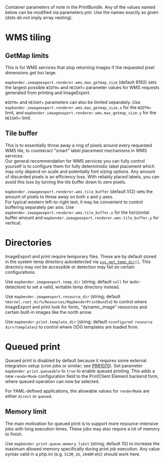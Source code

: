 Container parameters of note in the PrintBundle. Any of the values named below can be modified
via parameters.yml. Use the names exactly as given (dots _do_ _not_ imply array nesting).
# WMS tiling
## GetMap limits
This is for WMS services that stop returning images if the requested pixel dimensions get too large.

`mapbender.imaageexport.renderer.wms.max_getmap_size` (default 8192) sets the largest possible `WIDTH=`
and `HEIGHT=` parameter values for WMS requests generated from printing and ImageExport.

`WIDTH=` and `HEIGHT=` parameters can also be limited separately. Use `mapbender.imaageexport.renderer.wms.max_getmap_size.x`
for the `WIDTH=` limit, and `mapbender.imaageexport.renderer.wms.max_getmap_size.y` for the `HEIGHT=` limit.  

## Tile buffer
This is to essentially throw away a ring of pixels around every requested WMS tile, to counteract
"smart" label placement mechanisms in WMS services.  
Our general recommendation for WMS services you can fully control yourself is to configure them
for fully deterministic label placement which may only depend on scale and potentially font sizing
options. Any amount of discarded pixels is an efficiency loss. With reliably placed labels, you
can avoid this loss by turning the tile buffer down to zero pixels.

`mapbender.imaageexport.renderer.wms.tile_buffer` (default 512) sets the amount of pixels to throw
away on both x and y axes.  
For typical western left-to-right text, it may be convenient to control buffering separately per
axis. Use `mapbender.imaageexport.renderer.wms.tile_buffer.x` for the horizontal buffer amount and
`mapbender.imaageexport.renderer.wms.tile_buffer.y` for vertical.

# Directories
ImageExport and print require temporary files. These are by default stored in the system temp directory
autodetected via [`sys_get_temp_dir()`](https://www.php.net/manual/en/function.sys-get-temp-dir.php).
This directory may not be accessible or detection may fail on certain configurations.

Use `mapbender.imageexport.temp_dir` (string; default `null` for auto-detection) to set a valid,
writable temp directory instead.

Use `mapbender.imageexport.resource_dir` (string; default `%kernel.root_dir%/Resources/MapbenderPrintBundle`)
to control where ImageExport and print look for fonts, "dynamic_image" resources and certain built-in
images like the north arrow.

Use `mapbender.print.template_dir` (string; default `<configured resource dir>/templates`) to control where
ODG templates are loaded from.

# Queued print
Queued print is disabled by default because it requires some external integration setup (cron jobs
or similar; see [PR#1070](https://github.com/mapbender/mapbender/pull/1070)).
Set parameter `mapbender.print.queueable` to `true` to enable queued printing.
This adds a new `renderMode` configuration field to the PrintClient Element backend form, where queued
operation can now be selected.

For YAML-defined applications, the allowable values for `renderMode` are either `direct` or `queued`.

## Memory limit
The main motivation for queued print is to support more resource-intensive jobs with long execution
times. These jobs may also require a lot of memory to finish.

Use `mapbender.print.queue.memory_limit` (string; default 1G) to increase the maximum allowed memory
specifically during print job execution. Any value syntax valid in a php.ini (e.g. `512M`, `2G`, `2048M` etc)
should work here.
